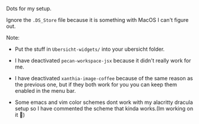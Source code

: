 Dots for my setup.

Ignore the ```.DS_Store``` file because it is something with MacOS I can't figure out.

Note:
  - Put the stuff in ```Ubersicht-widgets/``` into your ubersicht folder.
    
  - I have deactivated ```pecan-workspace-jsx``` because it didn't really work for me.
   
  - I have deactivated ```xanthia-image-coffee``` because of the same reason as the previous one, but if they both work for you you can keep them enabled in       the menu bar.
    
  - Some emacs and vim color schemes dont work with my alacritty dracula setup so I have commented the scheme that kinda works.(Im working on it 🥲)

